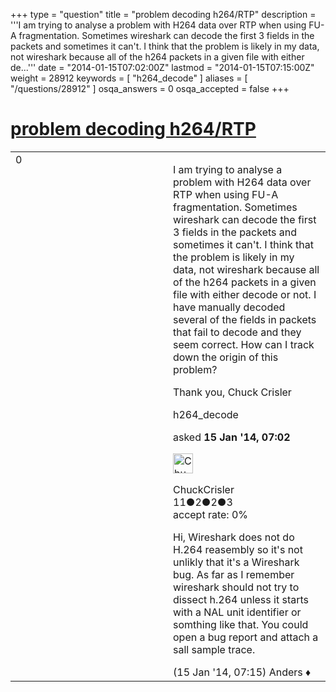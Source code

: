 +++
type = "question"
title = "problem decoding h264/RTP"
description = '''I am trying to analyse a problem with H264 data over RTP when using FU-A fragmentation. Sometimes wireshark can decode the first 3 fields in the packets and sometimes it can&#x27;t. I think that the problem is likely in my data, not wireshark because all of the h264 packets in a given file with either de...'''
date = "2014-01-15T07:02:00Z"
lastmod = "2014-01-15T07:15:00Z"
weight = 28912
keywords = [ "h264_decode" ]
aliases = [ "/questions/28912" ]
osqa_answers = 0
osqa_accepted = false
+++

<div class="headNormal">

# [problem decoding h264/RTP](/questions/28912/problem-decoding-h264rtp)

</div>

<div id="main-body">

<div id="askform">

<table id="question-table" style="width:100%;"><colgroup><col style="width: 50%" /><col style="width: 50%" /></colgroup><tbody><tr class="odd"><td style="width: 30px; vertical-align: top"><div class="vote-buttons"><span id="post-28912-upvote" class="ajax-command post-vote up" rel="nofollow" title="I like this post (click again to cancel)"> </span><div id="post-28912-score" class="post-score" title="current number of votes">0</div><span id="post-28912-downvote" class="ajax-command post-vote down" rel="nofollow" title="I dont like this post (click again to cancel)"> </span> <span id="favorite-mark" class="ajax-command favorite-mark" rel="nofollow" title="mark/unmark this question as favorite (click again to cancel)"> </span><div id="favorite-count" class="favorite-count"></div></div></td><td><div id="item-right"><div class="question-body"><p>I am trying to analyse a problem with H264 data over RTP when using FU-A fragmentation. Sometimes wireshark can decode the first 3 fields in the packets and sometimes it can't. I think that the problem is likely in my data, not wireshark because all of the h264 packets in a given file with either decode or not. I have manually decoded several of the fields in packets that fail to decode and they seem correct. How can I track down the origin of this problem?</p><p>Thank you, Chuck Crisler</p></div><div id="question-tags" class="tags-container tags"><span class="post-tag tag-link-h264_decode" rel="tag" title="see questions tagged &#39;h264_decode&#39;">h264_decode</span></div><div id="question-controls" class="post-controls"></div><div class="post-update-info-container"><div class="post-update-info post-update-info-user"><p>asked <strong>15 Jan '14, 07:02</strong></p><img src="https://secure.gravatar.com/avatar/92841c0f34c63e535d2d6eb7a212c9e1?s=32&amp;d=identicon&amp;r=g" class="gravatar" width="32" height="32" alt="ChuckCrisler&#39;s gravatar image" /><p><span>ChuckCrisler</span><br />
<span class="score" title="11 reputation points">11</span><span title="2 badges"><span class="badge1">●</span><span class="badgecount">2</span></span><span title="2 badges"><span class="silver">●</span><span class="badgecount">2</span></span><span title="3 badges"><span class="bronze">●</span><span class="badgecount">3</span></span><br />
<span class="accept_rate" title="Rate of the user&#39;s accepted answers">accept rate:</span> <span title="ChuckCrisler has no accepted answers">0%</span></p></div></div><div id="comments-container-28912" class="comments-container"><span id="28918"></span><div id="comment-28918" class="comment"><div id="post-28918-score" class="comment-score"></div><div class="comment-text"><p>Hi, Wireshark does not do H.264 reasembly so it's not unlikly that it's a Wireshark bug. As far as I remember wireshark should not try to dissect h.264 unless it starts with a NAL unit identifier or somthing like that. You could open a bug report and attach a sall sample trace.</p></div><div id="comment-28918-info" class="comment-info"><span class="comment-age">(15 Jan '14, 07:15)</span> <span class="comment-user userinfo">Anders ♦</span></div></div></div><div id="comment-tools-28912" class="comment-tools"></div><div class="clear"></div><div id="comment-28912-form-container" class="comment-form-container"></div><div class="clear"></div></div></td></tr></tbody></table>

</div>

</div>

